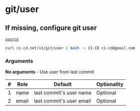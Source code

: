 # git/user

## If missing, configure git user
[`source`](https://github.com/omrilotan/ci-cd.net/blob/master/scripts/v1/git/user)

<!--email_off-->
```sh
curl ci-cd.net/v1/git/user | bash -s CI-CD ci-cd@gmail.com
```
<!--/email_off-->

### Arguments
**No arguments** - Use user from last commit

| # | Role | Default | Optionality
| --- | --- | --- | ---
| 1 | name | last commit's user name | Optional
| 2 | email | last commit's user email | Optional

